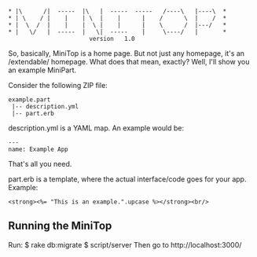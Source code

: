     * |\      /|  -----  |\   |  -----  -----   /----\   |----\  *
    * | \    / |    |    | \  |    |      |    /      \  |    /  *
    * |  \  /  |    |    |  \ |    |      |    \      /  |---/   *
    * |   \/   |  -----  |   \|  -----    |     \----/   |       *
                           version   1.0

So, basically, MiniTop is a home page. But not just any homepage, it's an /extendable/ homepage.
What does that mean, exactly? Well, I'll show you an example MiniPart.

  Consider the following ZIP file:

    example.part
     |-- description.yml
     |-- part.erb

description.yml is a YAML map. An example would be:

    ---
    name: Example App

That's all you need.

part.erb is a template, where the actual interface/code goes for your app. Example:

    <strong><%= "This is an example.".upcase %></strong><br/>

Running the MiniTop
-------------------
Run:
    $ rake db:migrate
    $ script/server
Then go to http://localhost:3000/

